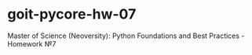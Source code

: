 # goit-pycore-hw-07
Master of Science (Neoversity): Python Foundations and Best Practices - Homework №7
